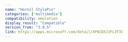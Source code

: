 ```yaml
---
name: "Hornil StylePix"
categories: ['multimedia']
compatibility: emulation
display_result: "Compatible"
version_from: "3.0.5"
link: https://apps.microsoft.com/detail/XP8CDXJ3FL3T3C
---
```

